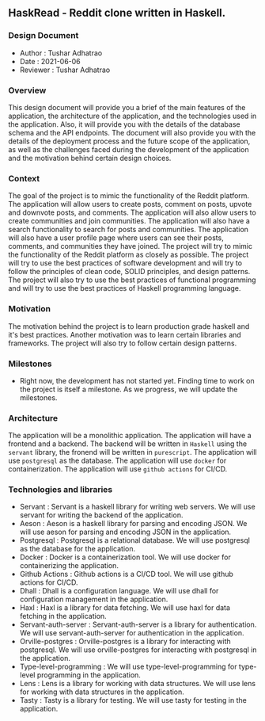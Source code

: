 ## HaskRead - Reddit clone written in Haskell.

### Design Document

- Author : Tushar Adhatrao
- Date : 2021-06-06
- Reviewer : Tushar Adhatrao

### Overview

This design document will provide you a brief of the main features of the application, the architecture of the application, and the technologies used in the application. Also, it will provide you with the details of the database schema and the API endpoints. The document
will also provide you with the details of the deployment process and the future scope of the application, as well as the challenges faced during the development of the application and the motivation behind certain design choices.

### Context

The goal of the project is to mimic the functionality of the Reddit platform. The application will allow users to create posts, comment on posts, upvote and downvote posts, and comments. The application will also allow users to create communities and join communities. The application will also have a search functionality to search for posts and communities. The application will also have a user profile page where users can see their posts, comments, and communities they have joined. The project will try to mimic the functionality of the Reddit platform as closely as possible.
The project will try to use the best practices of software development and will try to follow the principles of clean code, SOLID principles, and design patterns. The project will also try to use the best practices of functional programming and will try to use the best practices of Haskell programming language.

### Motivation

The motivation behind the project is to learn production grade haskell and it's best practices. Another motivation was to learn certain
libraries and frameworks. The project will also try to follow certain design patterns.

### Milestones

- Right now, the development has not started yet. Finding time to work on the project is itself a milestone. As we progress, we will update the milestones.

### Architecture

The application will be a monolithic application. The application will have a frontend and a backend. The backend will be written in `Haskell` using the `servant` library, the fronend will be written in `purescript`. The application will use `postgresql` as the database. The application will use `docker` for containerization. The application will use `github actions` for CI/CD.

### Technologies and libraries

- Servant : Servant is a haskell library for writing web servers. We will use servant for writing the backend of the application.
- Aeson : Aeson is a haskell library for parsing and encoding JSON. We will use aeson for parsing and encoding JSON in the application.
- Postgresql : Postgresql is a relational database. We will use postgresql as the database for the application.
- Docker : Docker is a containerization tool. We will use docker for containerizing the application.
- Github Actions : Github actions is a CI/CD tool. We will use github actions for CI/CD.
- Dhall : Dhall is a configuration language. We will use dhall for configuration management in the application.
- Haxl : Haxl is a library for data fetching. We will use haxl for data fetching in the application.
- Servant-auth-server : Servant-auth-server is a library for authentication. We will use servant-auth-server for authentication in the application.
- Orville-postgres : Orville-postgres is a library for interacting with postgresql. We will use orville-postgres for interacting with postgresql in the application.
- Type-level-programming : We will use type-level-programming for type-level programming in the application.
- Lens : Lens is a library for working with data structures. We will use lens for working with data structures in the application.
- Tasty : Tasty is a library for testing. We will use tasty for testing in the application.